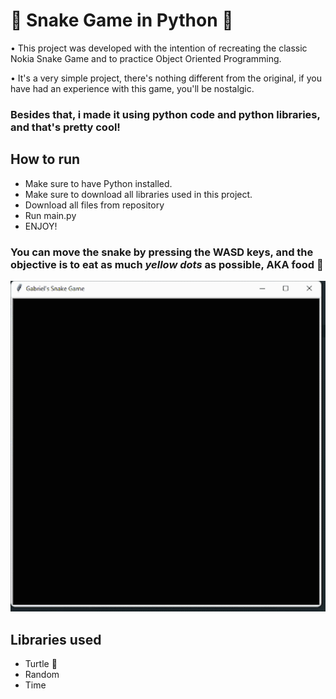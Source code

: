 # 🐍 Snake Game in Python 🐍

• This project was developed with the intention of recreating the classic Nokia Snake Game and to practice Object Oriented Programming. 

• It's a very simple project, there's nothing different from the original, if you have had an experience with this game, you'll be nostalgic.


### Besides that, i made it using python code and python libraries, and that's pretty cool!

## How to run

* Make sure to have Python installed.
* Make sure to download all libraries used in this project.
* Download all files from repository
* Run main.py
* ENJOY!

### You can move the snake by pressing the WASD keys, and the objective is to eat as much *yellow dots* as possible, AKA food 🍋

<center>
    <img src="gameplay.gif">
</center>

## Libraries used

* Turtle 🐢
* Random
* Time



